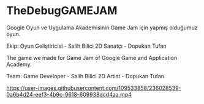 # TheDebugGAMEJAM
Google Oyun ve Uygulama Akademisinin Game Jam için yapmış olduğumuz oyun.

Ekip:
Oyun Geliştiricisi - Salih Bilici
2D Sanatçı - Dopukan Tufan

The game we made for Game Jam of Google Game and Application Academy.

Team:
Game Developer - Salih Bilici
2D Artist - Dopukan Tufan

https://user-images.githubusercontent.com/109533858/236028539-0a6b4d24-eef3-4b9c-9618-609938dcd4aa.mp4
